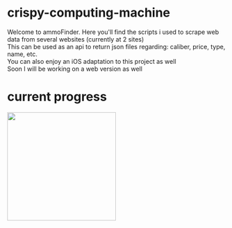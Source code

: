 # crispy-computing-machine

<p>
Welcome to ammoFinder. Here you'll find the scripts i used to scrape web data from several websites (currently at 2 sites)<br>
This can be used as an api to return json files regarding: caliber, price, type, name, etc.<br>
You can also enjoy an iOS adaptation to this project as well<br>
Soon I will be working on a web version as well<br>
</p>



# current progress
<img src="https://media.giphy.com/media/0SDYiwUBQFBjFF6jyK/giphy.gif" width=250><br>
